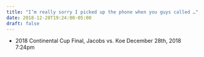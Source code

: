 ```yaml
---
title: "I’m really sorry I picked up the phone when you guys called …"
date: 2018-12-28T19:24:00-05:00
draft: false
---
```

- 2018 Continental Cup Final, Jacobs vs. Koe December 28th, 2018 7:24pm